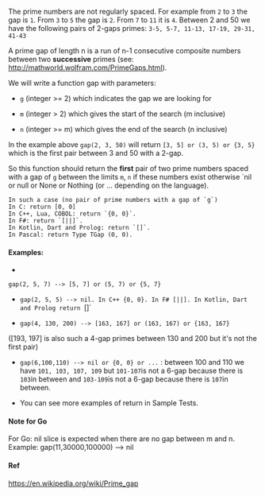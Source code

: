 The prime numbers are not regularly spaced. For example from `2` to `3` the gap is `1`.
From `3` to `5` the gap is `2`. From `7` to `11` it is `4`.
Between 2 and 50 we have the following pairs of 2-gaps primes:
`3-5, 5-7, 11-13, 17-19, 29-31, 41-43`

A prime gap of length n is a run of n-1 consecutive composite numbers between two **successive** primes (see: http://mathworld.wolfram.com/PrimeGaps.html).

We will write a function gap with parameters:

- `g` (integer >= 2) which indicates the gap we are looking for

- `m` (integer > 2) which gives the start of the search (m inclusive)

- `n` (integer >= m) which gives the end of the search (n inclusive)

In the example above `gap(2, 3, 50)` will return `[3, 5] or (3, 5) or {3, 5}` which is the first pair between 3 and 50 with a 2-gap.

So this function should return the **first** pair of two prime numbers spaced with a gap of `g` between the limits `m`, `n` if these numbers exist otherwise `nil or null or None or Nothing (or ... depending on the language). 
```
In such a case (no pair of prime numbers with a gap of `g`)
In C: return [0, 0]
In C++, Lua, COBOL: return `{0, 0}`. 
In F#: return `[||]`. 
In Kotlin, Dart and Prolog: return `[]`.
In Pascal: return Type TGap (0, 0).

```
#### Examples:
- 
`gap(2, 5, 7) --> [5, 7] or (5, 7) or {5, 7}`

- `gap(2, 5, 5) --> nil. In C++ {0, 0}. In F# [||]. In Kotlin, Dart and Prolog return `[]`

- `gap(4, 130, 200) --> [163, 167] or (163, 167) or {163, 167}`

([193, 197] is also such a 4-gap primes between 130 and 200 but it's not the first pair)

- `gap(6,100,110) --> nil or {0, 0} or ...` : between 100 and 110 we have `101, 103, 107, 109` but `101-107`is not a 6-gap because there is `103`in between and `103-109`is not a 6-gap because there is `107`in between.

- You can see more examples of return in Sample Tests.

#### Note for Go
For Go: nil slice is expected when there are no gap between m and n.
Example: gap(11,30000,100000) --> nil

#### Ref
https://en.wikipedia.org/wiki/Prime_gap

